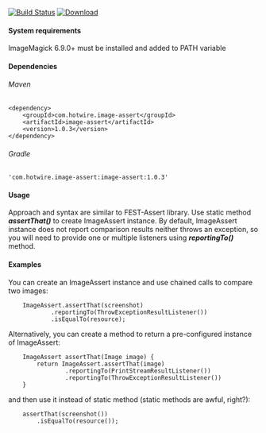[![Build Status](https://travis-ci.org/HotwireDotCom/image-assert.svg?branch=develop)](https://travis-ci.org/HotwireDotCom/image-assert)
[![Download](https://api.bintray.com/packages/hotwiredotcom/maven/image-assert/images/download.svg)](https://bintray.com/hotwiredotcom/maven/image-assert/_latestVersion)

#### System requirements

ImageMagick 6.9.0+ must be installed and added to PATH variable

#### Dependencies

###### Maven
```
<dependency>
	<groupId>com.hotwire.image-assert</groupId>
	<artifactId>image-assert</artifactId>
	<version>1.0.3</version>
</dependency>
```
###### Gradle
```
'com.hotwire.image-assert:image-assert:1.0.3'
```

#### Usage

Approach and syntax are similar to FEST-Assert library.
Use static method _**assertThat()**_ to create ImageAssert instance.
By default, ImageAssert instance does not report comparison results neither throws an exception,
so you will need to provide one or multiple listeners using _**reportingTo()**_ method.

#### Examples

You can create an ImageAssert instance and use chained calls to compare two images:
```
    ImageAssert.assertThat(screenshot)
            .reportingTo(ThrowExceptionResultListener())
            .isEqualTo(resource);
```

Alternatively, you can create a method to return a pre-configured instance of ImageAssert:
```
    ImageAssert assertThat(Image image) {
        return ImageAssert.assertThat(image)
                .reportingTo(PrintStreamResultListener())
                .reportingTo(ThrowExceptionResultListener())
    }
```
and then use it instead of static method (static methods are awful, right?):
```
    assertThat(screenshot())
        .isEqualTo(resource());
```